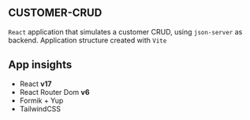 ## CUSTOMER-CRUD

`React` application that simulates a customer CRUD, using `json-server` as backend. Application structure created with `Vite`

## App insights

* React **v17**
* React Router Dom **v6**
* Formik + Yup
* TailwindCSS


